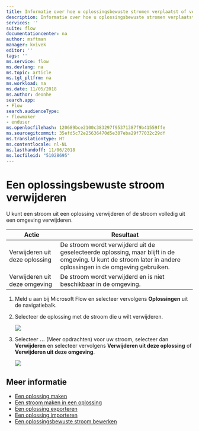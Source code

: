 ```yaml
---
title: Informatie over hoe u oplossingsbewuste stromen verplaatst of verwijdert | Microsoft Docs
description: Informatie over hoe u oplossingsbewuste stromen verplaatst of verwijdert
services: ''
suite: flow
documentationcenter: na
author: msftman
manager: kvivek
editor: ''
tags: ''
ms.service: flow
ms.devlang: na
ms.topic: article
ms.tgt_pltfrm: na
ms.workload: na
ms.date: 11/05/2018
ms.author: deonhe
search.app:
- Flow
search.audienceType:
- flowmaker
- enduser
ms.openlocfilehash: 120689bce2100c383297f95371387f9b41559ffe
ms.sourcegitcommit: 35efd5c72e25636470d5e307eba29f77032c29df
ms.translationtype: HT
ms.contentlocale: nl-NL
ms.lasthandoff: 11/06/2018
ms.locfileid: "51028695"
---
```

# <a name="remove-a-solution-aware-flow"></a>Een oplossingsbewuste stroom verwijderen

U kunt een stroom uit een oplossing verwijderen of de stroom volledig uit een omgeving verwijderen.

Actie|Resultaat
------|-----------
Verwijderen uit deze oplossing|De stroom wordt verwijderd uit de geselecteerde oplossing, maar blijft in de omgeving. U kunt de stroom later in andere oplossingen in de omgeving gebruiken.
Verwijderen uit deze omgeving|De stroom wordt verwijderd en is niet beschikbaar in de omgeving.

1. Meld u aan bij Microsoft Flow en selecteer vervolgens **Oplossingen** uit de navigatiebalk.
1. Selecteer de oplossing met de stroom die u wilt verwijderen.

   ![](./media/remove-solution-aware-flow/new-flow-inside-solution.png)
   
1. Selecteer **...** (Meer opdrachten) voor uw stroom, selecteer dan **Verwijderen** en selecteer vervolgens **Verwijderen uit deze oplossing** of **Verwijderen uit deze omgeving**.

   ![](./media/remove-solution-aware-flow/delete-flow-from-solution-options.png)

## <a name="learn-more"></a>Meer informatie

- [Een oplossing maken](./overview-solution-flows.md)
- [Een stroom maken in een oplossing](./create-flow-solution.md)
- [Een oplossing exporteren](./export-flow-solution.md)
- [Een oplossing importeren](./import-flow-solution.md)
- [Een oplossingsbewuste stroom bewerken](./edit-solution-aware-flow.md)
